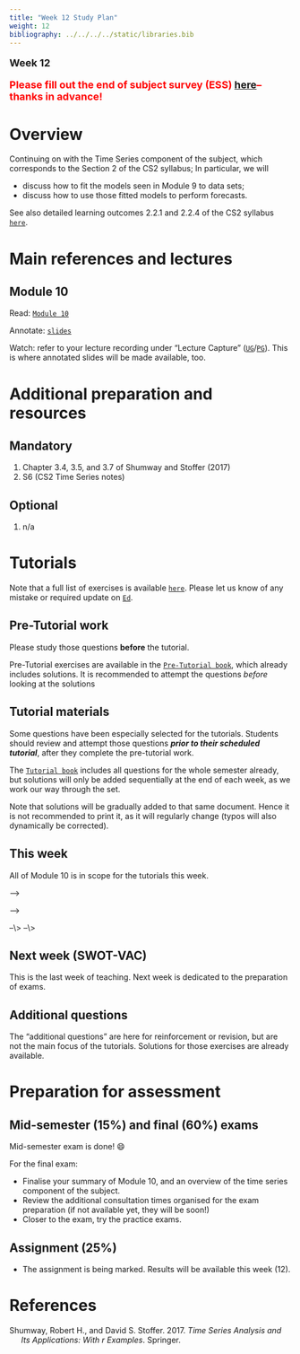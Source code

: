 ```yaml
---
title: "Week 12 Study Plan"
weight: 12
bibliography: ../../../../static/libraries.bib
---
```


<p style="font-size:18px;font-weight:bold;">
Week 12
</p>
<p style="font-size:18px;font-weight:bold;color: rgb(255, 0, 0);">
Please fill out the end of subject survey (ESS) <a href="https://www.unimelb.edu.au/sls/information-for-students/end-of-subject-surveys">here</a>– thanks in advance!
</p>

# Overview

<!-- This week, we will cover the following topics: -->

Continuing on with the Time Series component of the subject, which corresponds to the Section 2 of the CS2 syllabus; In particular, we will

- discuss how to fit the models seen in Module 9 to data sets;
- discuss how to use those fitted models to perform forecasts.

<!-- Here is the end of week 9 video, which introduces week 10: -->
<!--  -->
<!-- <iframe height="420" width="640" allowfullscreen frameborder=0 src="https://echo360.net.au/media/89e42857-74c0-4f79-82cb-e32a47e0966a/public?autoplay=false&automute=false"></iframe> -->
<!-- <p style="font-size:10px;color: rgb(252, 156, 249);"> If you wish to watch the embedded videos from Lecture Capture, you need to have logged in and <a href="https://canvas.lms.unimelb.edu.au/courses/145406/external_tools/701">entered Lecture Capture</a> via Canvas once for each session. This is to restrict access to students enrolled at the University of Melbourne only. </p> -->

See also detailed learning outcomes 2.2.1 and 2.2.4 of the CS2 syllabus [`here`](../../0-subject-guide/SILO).

# Main references and lectures

## Module 10

Read: [`Module 10`](../../1-time-series/m10-estimation-and-forecasting)

Annotate: [`slides`](../../../output/23-GIM-M10-lec.pdf)
<!-- [``annotated slides``](../../../output/22-GIM-M1-lec_a.pdf) -->

Watch: refer to your lecture recording under “Lecture Capture” ([`UG`](https://canvas.lms.unimelb.edu.au/courses/150824/external_tools/701)/[`PG`](https://canvas.lms.unimelb.edu.au/courses/150864/external_tools/701)). This is where annotated slides will be made available, too.

# Additional preparation and resources

## Mandatory

1.  Chapter 3.4, 3.5, and 3.7 of Shumway and Stoffer (2017)
2.  S6 (CS2 Time Series notes)

## Optional

1.  n/a

# Tutorials

Note that a full list of exercises is available [`here`](https://canvas.lms.unimelb.edu.au/courses/173733/modules/items/4466801). Please let us know of any mistake or required update on [`Ed`](https://canvas.lms.unimelb.edu.au/courses/173733/external_tools/5601?display=borderless).

## Pre-Tutorial work

Please study those questions **before** the tutorial.

Pre-Tutorial exercises are available in the [`Pre-Tutorial book`](https://canvas.lms.unimelb.edu.au/courses/173733/modules/items/4464391), which already includes solutions. It is recommended to attempt the questions *before* looking at the solutions

## Tutorial materials

Some questions have been especially selected for the tutorials. Students should review and attempt those questions ***prior to their scheduled tutorial***, after they complete the pre-tutorial work.

The [`Tutorial book`](https://canvas.lms.unimelb.edu.au/courses/173733/modules/items/4464392) includes all questions for the whole semester already, but solutions will only be added sequentially at the end of each week, as we work our way through the set.

Note that solutions will be gradually added to that same document. Hence it is not recommended to print it, as it will regularly change (typos will also dynamically be corrected).

## This week

All of Module 10 is in scope for the tutorials this week.

<!-- Here is the recording available for Week 12 from William: -->
<!--  -->
<!-- <iframe height="420" width="640" allowfullscreen frameborder=0 src="https://echo360.net.au/media/350705e2-7346-44d7-b783-b7a1b2c1ee0d/public?autoplay=false&automute=false"></iframe> -->
<!--   -->
<!-- <!-- Here is the recording available for Week 10 from Eric: -->

–\>

<!-- <!--  -->

–\>
<!-- <!-- <iframe height="420" width="640" allowfullscreen frameborder=0 src="https://echo360.net.au/media/cc061437-f56e-481d-8194-48a0c88b80e3/public?autoplay=false&automute=false"></iframe> --> –\>
<!-- <!--  --> –\>

<!-- <p style="font-size:10px;color: rgb(252, 156, 249);"> If you wish to watch the embedded videos from Lecture Capture, you need to have logged in and <a href="https://canvas.lms.unimelb.edu.au/courses/145406/external_tools/701">entered Lecture Capture</a> via Canvas once for each session. This is to restrict access to students enrolled at the University of Melbourne only. </p> -->

## Next week (SWOT-VAC)

This is the last week of teaching. Next week is dedicated to the preparation of exams.

## Additional questions

The “additional questions” are here for reinforcement or revision, but are not the main focus of the tutorials. Solutions for those exercises are already available.

# Preparation for assessment

## Mid-semester (15%) and final (60%) exams

<!-- install.packages("devtools") -->
<!-- devtools::install_github("hadley/emo") -->

Mid-semester exam is done! 😄

For the final exam:

- Finalise your summary of Module 10, and an overview of the time series component of the subject.
- Review the additional consultation times organised for the exam preparation (if not available yet, they will be soon!)
- Closer to the exam, try the practice exams.

## Assignment (25%)

- The assignment is being marked. Results will be available this week (12).

# References

<div id="refs" class="references csl-bib-body hanging-indent">

<div id="ref-ShSt17" class="csl-entry">

Shumway, Robert H., and David S. Stoffer. 2017. *Time Series Analysis and Its Applications: With r Examples*. Springer.

</div>

</div>
